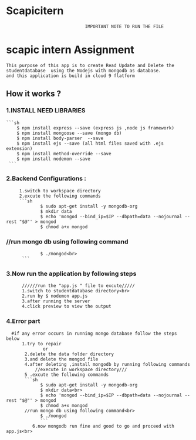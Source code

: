 # Scapicitern
                                  IMPORTANT NOTE TO RUN THE FILE
  
  # scapic intern Assignment
    This purpose of this app is to create Read Update and Delete the studentdatabase  using the Nodejs with mongodb as database.
    and this application is build in cloud 9 flatform
  ## How it works ?
   ###  1.INSTALL NEED LIBRARIES
    ```sh
        $ npm install express --save (express js ,node js framework)
        $ npm install mongoose --save (mongo db)
        $ npm install body-parser  --save  
        $ npm install ejs --save (all html files saved with .ejs extension)
        $ npm install method-override --save 
        $ npm install nodemon --save
     ```    
  ###  2.Backend Configurations :
         1.switch to workspace directory
         2.excute the following commands
         ```sh
                 $ sudo apt-get install -y mongodb-org
                 $ mkdir data
                 $ echo 'mongod --bind_ip=$IP --dbpath=data --nojournal --rest "$@"' > mongod
                 $ chmod a+x mongod
 ### //run mongo db using following command
                 $ ./mongod<br>
          ```       
  ### 3.Now run the application by following steps
          //////run the "app.js " file to excute/////
          1.switch to studentdatabase directory<br>
          2.run by $ nodemon app.js
          3.after running the server
          4.click preview to view the output
          
  ### 4.Error part
      #if any error occurs in running mongo database follow the steps below
          1.try to repair
                  or
           2.delete the data folder directory
           3.and delete the mongod file
           4.after deleting ,install mongodb by running following commands
               //execute in workspace directory///
           5 .excute the following commands
           ```sh
                 $ sudo apt-get install -y mongodb-org
                 $ mkdir data<br>
                 $ echo 'mongod --bind_ip=$IP --dbpath=data --nojournal --rest "$@"' > mongod
                 $ chmod a+x mongod
           //run mongo db using following command<br>
                 $ ./mongod
                 ```
              6.now mongodb run fine and good to go and proceed with app.js<br>
              
          
    
 
